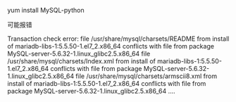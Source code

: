 

yum install MySQL-python

可能报错


Transaction check error:
  file /usr/share/mysql/charsets/README from install of mariadb-libs-1:5.5.50-1.el7_2.x86_64 conflicts with file from package MySQL-server-5.6.32-1.linux_glibc2.5.x86_64
  file /usr/share/mysql/charsets/Index.xml from install of mariadb-libs-1:5.5.50-1.el7_2.x86_64 conflicts with file from package MySQL-server-5.6.32-1.linux_glibc2.5.x86_64
  file /usr/share/mysql/charsets/armscii8.xml from install of mariadb-libs-1:5.5.50-1.el7_2.x86_64 conflicts with file from package MySQL-server-5.6.32-1.linux_glibc2.5.x86_64
  ....


